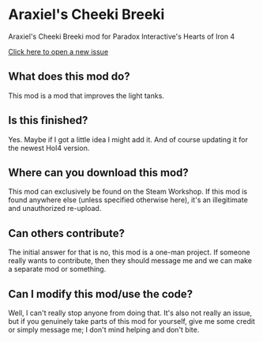 # Araxiel's Cheeki Breeki

Araxiel's Cheeki Breeki mod for Paradox Interactive's Hearts of Iron 4

[Click here to open a new issue][1]

## What does this mod do?
This mod is a mod that improves the light tanks.

## Is this finished?
Yes. Maybe if I got a little idea I might add it. And of course updating it for the newest HoI4 version.

## Where can you download this mod?
This mod can exclusively be found on the Steam Workshop. If this mod is found anywhere else (unless specified otherwise here), it's an illegitimate and unauthorized re-upload.

## Can others contribute?
The initial answer for that is no, this mod is a one-man project. If someone really wants to contribute, then they should message me and we can make a separate mod or something.

## Can I modify this mod/use the code?
Well, I can't really stop anyone from doing that. It's also not really an issue, but if you genuinely take parts of this mod for yourself, give me some credit or simply message me; I don't mind helping and don't bite.

[1]:https://github.com/Araxiel/HoI4-Ara-LightTanks/issues/new
